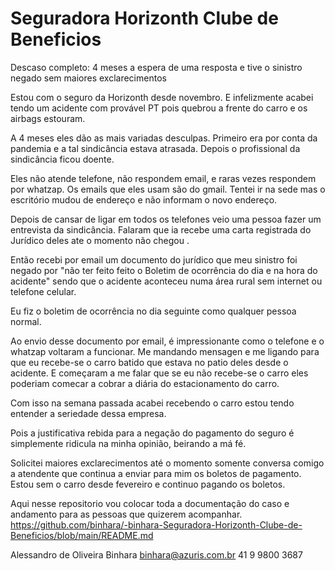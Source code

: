 # Seguradora Horizonth Clube de Beneficios

Descaso completo: 4 meses a espera de uma resposta e tive o sinistro negado sem maiores exclarecimentos

Estou com o seguro da Horizonth desde novembro. E infelizmente acabei tendo um acidente com provável PT pois quebrou a frente do carro e os airbags estouram. 

A 4 meses eles dão as mais variadas desculpas. Primeiro era por conta da pandemia e a tal sindicância estava atrasada. Depois o profissional da sindicância ficou doente. 

Eles não atende telefone, não respondem email, e raras vezes  respondem por whatzap. Os emails que eles usam são do gmail.
Tentei ir na sede mas o escritório mudou de endereço e não informam o novo endereço. 

Depois de cansar de ligar em todos os telefones veio uma pessoa fazer um entrevista da sindicância. 
Falaram que ia recebe uma carta registrada do Jurídico deles ate o momento não chegou . 

Então recebi por email um documento do jurídico que meu sinistro foi negado por "não ter feito  feito o Boletim de ocorrência do dia e na hora do acidente" sendo que o acidente aconteceu numa área rural sem internet ou telefone celular.

Eu fiz o boletim de ocorrência no dia seguinte como qualquer pessoa normal. 

Ao envio desse documento por email, é impressionante como o telefone e o whatzap voltaram a funcionar. Me mandando mensagen e me ligando para que eu recebe-se o carro batido que estava no patio deles desde o acidente. E começaram a me falar que se eu não recebe-se o carro eles poderiam comecar a cobrar a diária do estacionamento do carro. 

Com isso na semana passada acabei recebendo o carro estou tendo entender a seriedade dessa empresa. 

Pois a justificativa rebida para a negação do pagamento do seguro é  simplemente ridicula na minha opinião, beirando a má fé. 

Solicitei maiores exclarecimentos até o momento somente conversa comigo a atendente que continua a enviar para mim os boletos de pagamento. 
Estou sem o carro desde fevereiro e continuo pagando os boletos. 

Aqui nesse repositorio vou colocar toda a documentação do caso  e andamento para as pessoas que quizerem acompanhar.
https://github.com/binhara/-binhara-Seguradora-Horizonth-Clube-de-Beneficios/blob/main/README.md







Alessandro de Oliveira Binhara
binhara@azuris.com.br
41 9 9800 3687
